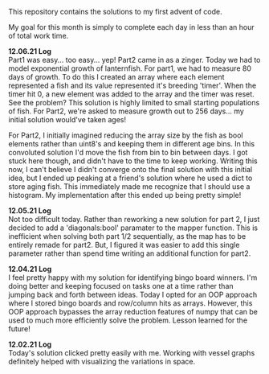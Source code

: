 This repository contains the solutions to my first advent of code. 

My goal for this month is simply to complete each day in less than an hour of total work time.

<b>12.06.21 Log</b><br>
Part1 was easy... too easy... yep! Part2 came in as a zinger. Today we had to model exponential growth of lanternfish. For part1, we had to measure 80 days of growth. To do this I created an array where each element represented a fish and its value represented it's breeding 'timer'. When the timer hit 0, a new element was added to the array and the timer was reset. See the problem? This solution is highly limited to small starting populations of fish. For Part2, we're asked to measure growth out to 256 days... my initial solution would've taken ages!

For Part2, I initially imagined reducing the array size by the fish as bool elements rather than uint8's and keeping them in different age bins. In this convoluted solution I'd move the fish from bin to bin between days. I got stuck here though, and didn't have to the time to keep working. Writing this now, I can't believe I didn't converge onto the final solution with this initial idea, but I ended up peaking at a friend's solution where he used a dict to store aging fish. This immediately made me recognize that I should use a histogram. My implementation after this ended up being pretty simple!

<b>12.05.21 Log</b><br>
Not too difficult today. Rather than reworking a new solution for part 2, I just decided to add a 'diagonals:bool' paramater to the mapper function. This is inefficient when solving both part 1/2 sequentially, as the map has to be entirely remade for part2. But, I figured it was easier to add this single parameter rather than spend time writing an additional function for part2.

<b>12.04.21 Log</b><br>
I feel pretty happy with my solution for identifying bingo board winners. I'm doing better and keeping focused on tasks one at a time rather than jumping back and forth between ideas. Today I opted for an OOP approach where I stored bingo boards and row/column hits as arrays. However, this OOP approach bypasses the array reduction features of numpy that can be used to much more efficiently solve the problem. Lesson learned for the future!

<b>12.02.21 Log</b><br>
Today's solution clicked pretty easily with me. Working with vessel graphs definitely helped with visualizing the variations in space.
